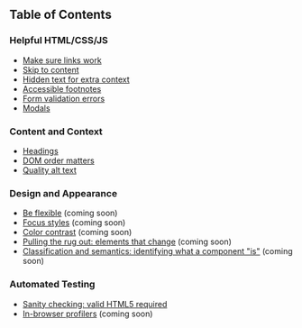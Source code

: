 ## Table of Contents

### Helpful HTML/CSS/JS

- [Make sure links work](./code/fix-links/)
- [Skip to content](./code/skip-links/)
- [Hidden text for extra context](./code/hidden-text/)
- [Accessible footnotes](./code/footnotes/)
- [Form validation errors](./code/validation-errors/)
- [Modals](./code/modals/)


### Content and Context

- [Headings](./content/headings/)
- [DOM order matters](./content/order-matters/)
- [Quality alt text](./content/alt-text/)


### Design and Appearance

- [Be flexible](./design/flexible/) (coming soon)
- [Focus styles](./design/focus-styles/) (coming soon)
- [Color contrast](./design/color-contrast/) (coming soon)
- [Pulling the rug out: elements that change](./design/changing-elements/) (coming soon)
- [Classification and semantics: identifying what a component "is"](./design/semantics/) (coming soon)


### Automated Testing

- [Sanity checking: valid HTML5 required](./tests/valid-html/)
- [In-browser profilers](./tests/in-browser-profilers/) (coming soon)
